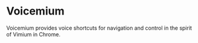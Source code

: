 Voicemium
=========
Voicemium provides voice shortcuts for navigation and control in the spirit of Vimium in Chrome.
